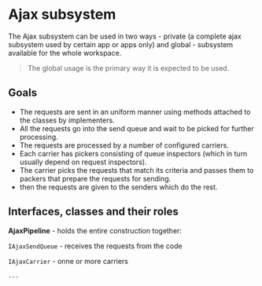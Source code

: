 # Ajax subsystem

The Ajax subsystem can be used in two ways - private (a complete ajax subsystem used by certain app or apps only) and global - subsystem available for the whole workspace.

> The global usage is the primary way it is expected to be used.

## Goals

 - The requests are sent in an uniform manner using methods attached to the classes by implementers. 
 - All the requests go into the send queue and wait to be picked for further processing.
 - The requests are processed by a number of configured carriers.
 - Each carrier has pickers consisting of queue inspectors (which in turn usually depend on request inspectors). 
 - The carrier picks the requests that match its criteria and passes them to packers that prepare the requests for sending.
 - then the requests are given to the senders which do the rest. 

 ## Interfaces, classes and their roles

 **AjaxPipeline** - holds the entire construction together:
 
  `IAjaxSendQueue` - receives the requests from the code

  `IAjaxCarrier` - onne or more carriers
    
    ...  